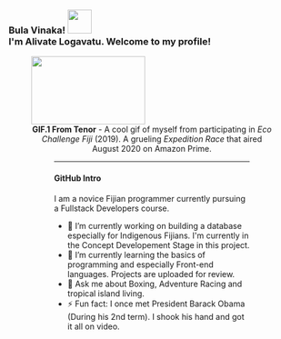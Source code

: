### Bula Vinaka! <img src="https://media.giphy.com/media/eE7JUqO1o6esWY7emZ/giphy.gif" width="42px" height="42px"> <br /> I'm Alivate Logavatu. Welcome to my profile!
<figure>
<img src="https://media.giphy.com/media/co3XlJECfKyR4Zt8DA/giphy.gif" width="200" height="120">
  
  <figcaption align = "center"><b>GIF.1 From Tenor</b> - A cool gif of myself from participating in <em>Eco Challenge Fiji</em> (2019). A grueling <em>Expedition Race</em> that aired August 2020 on Amazon Prime.</figcaption>
<figure/>

  ___
  
  #### GitHub Intro
  I am a novice Fijian programmer currently pursuing a Fullstack Developers course. 

  - 🔭 I’m currently working on building a database especially for Indigenous Fijians. I'm currently in the Concept Developement Stage in this project.
  - 🌱 I’m currently learning the basics of programming and especially Front-end languages. Projects are uploaded for review.
  - 💬 Ask me about Boxing, Adventure Racing and tropical island living.
  - ⚡ Fun fact: I once met President Barack Obama (During his 2nd term). I shook his hand and got it all on video. 
  
<!--
**namako11/namako11** is a ✨ _special_ ✨ repository because its `README.md` (this file) appears on your GitHub profile.

Here are some ideas to get you started:



- 👯 I’m looking to collaborate on ...
- 🤔 I’m looking for help with ...

- 📫 How to reach me: ...
- 😄 Pronouns: ...
-->
